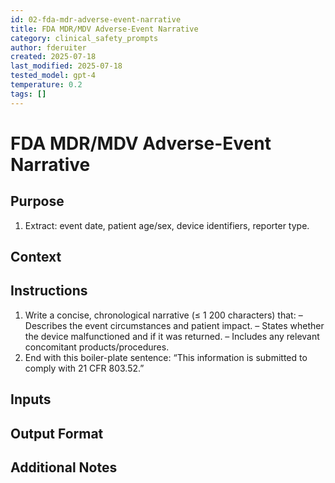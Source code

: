 ```yaml
---
id: 02-fda-mdr-adverse-event-narrative
title: FDA MDR/MDV Adverse-Event Narrative
category: clinical_safety_prompts
author: fderuiter
created: 2025-07-18
last_modified: 2025-07-18
tested_model: gpt-4
temperature: 0.2
tags: []
---
```


# FDA MDR/MDV Adverse-Event Narrative

## Purpose

1. Extract: event date, patient age/sex, device identifiers, reporter type.

## Context

## Instructions

1. Write a concise, chronological narrative (≤ 1 200 characters) that:
   – Describes the event circumstances and patient impact.
   – States whether the device malfunctioned and if it was returned.
   – Includes any relevant concomitant products/procedures.
1. End with this boiler-plate sentence:
   “This information is submitted to comply with 21 CFR 803.52.”

## Inputs

## Output Format

## Additional Notes
